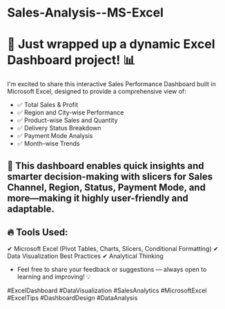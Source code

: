 # Sales-Analysis--MS-Excel
# 🚀 Just wrapped up a dynamic Excel Dashboard project! 📊

I'm excited to share this interactive Sales Performance Dashboard built in Microsoft Excel, designed to provide a comprehensive view of:

- ✅ Total Sales & Profit
- ✅ Region and City-wise Performance
- ✅ Product-wise Sales and Quantity
- ✅ Delivery Status Breakdown
- ✅ Payment Mode Analysis
- ✅ Month-wise Trends

## 📌 This dashboard enables quick insights and smarter decision-making with slicers for Sales Channel, Region, Status, Payment Mode, and more—making it highly user-friendly and adaptable.

## 🔥 Tools Used:
✔ Microsoft Excel (Pivot Tables, Charts, Slicers, Conditional Formatting)
✔ Data Visualization Best Practices
✔ Analytical Thinking

- Feel free to share your feedback or suggestions — always open to learning and improving! 💡

#ExcelDashboard #DataVisualization #SalesAnalytics #MicrosoftExcel #ExcelTips #DashboardDesign #DataAnalysis
